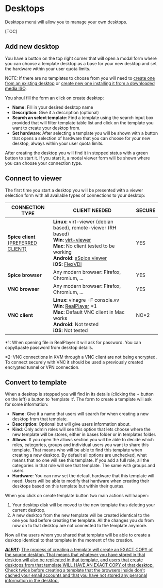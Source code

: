 <h1>Desktops</h1>

Desktops menú will allow you to manage your own desktops.

[TOC]

## Add new desktop

You have a button on the top right corner that will open a modal form where you can choose a template desktop as a base for your new desktop and set the hardware within your user quota limits.

NOTE: If there are no templates to choose from you will need to [create one from an existing desktop](desktops.md#convert-to-template) or [create new one installing it from a downloaded media ISO](media.md#create-new-desktop-from-uploaded-media).

You shoul fill the form an click on create desktop:

- **Name**: Fill in your desired desktop name
- **Description**: Give it a description (optional)
- **Search an select template**: Find a template using the search input box provided that will filter template table list and click on the template you want to create your desktop from.
- **Set hardware**: After selecting a template you will be shown with a button that opens a selection of hardware that you can choose for your new desktop, always within your user quota limits.

After creating the desktop you will find it in stopped status with a green button to start it. If you start it, a modal viewer form will be shown where you can choose your connection type.

## Connect to viewer

The first time you start a desktop you will be presented with a viewer selection form with all available types of connections to your desktop:

| CONNECTION TYPE                                 | **CLIENT NEEDED**                                            | **SECURE** |
| ----------------------------------------------- | ------------------------------------------------------------ | ---------- |
| **Spice client**<br /><u>(PREFERRED CLIENT)</u> | **Linux**: virt-viewer (debian based), remote-viewer (RH based) <br />**Win**: [virt-viewer](https://virt-manager.org/download/sources/virt-viewer)<br />**Mac**: No client tested to be working<br />**Android**: [aSpice viewer](https://play.google.com/store/apps/details?id=com.iiordanov.freeaSPICE)<br />**iOS**: [FlexVDI](https://itunes.apple.com/us/app/flexvdi-client/id1051361263) | YES        |
| **Spice browser**                               | Any modern browser: Firefox, Chromium, ...                   | YES        |
| **VNC browser**                                 | Any modern browser: Firefox, Chromium, ...                   | YES        |
| **VNC client**                                  | **Linux**: vinagre -F console.vv <br />**Win**: [RealPlayer](https://www.realvnc.com/en/connect/download/viewer/linux/) *1<br />**Mac**: Default VNC client in Mac works<br />**Android**: Not tested<br />**iOS**: Not tested | NO*2       |

*1: When opening file in RealPlayer it will ask for password. You can copy&paste password from desktop details.

*2: VNC connections in KVM through a VNC client are not being encrypted. To connect securely with VNC it should be used a previously created encrypted tunnel or VPN connection.

## Convert to template

When a desktop is stopped you will find in its details (clicking the + button on the left) a button to 'template it'. The form to create a template will ask for some information:

- **Name**: Give it a name that users will search for when creating a new desktop from that template.
- **Description**: Optional but will give users information about.
- **Kind**: Only admin roles will see this option that lets choose where the new template will be stores, either in bases folder or in templates folder.
- **Allows**:  If you open the allows section you will be able to decide which roles, categories, groups and individual users you want to share this template. That means who will be able to find this template when creating a new desktop. By default all options are unchecked, what means that no one will see this template. If you add a full role, all the categories in that role will see that template. The same with groups and users.
- **Hardware**: You can now set the default hardware that this template will need. Users will be able to modify that hardware when creating their desktops based on this template but within their quotas.

When you click on create template button two main actions will happen:

1. Your desktop disk will be moved to the new template thus deleting your current desktop.
2. A new desktop from the new template will be created identical to the one you had before creating the template. All the changes you do from now on to that desktop are not connected to the template anymore.

Now all the users whom you shared that template will be able to create a desktop identical to that template in the moment of the creation.

**<u>*ALERT</u>***: <u>The process of creating a template will create an EXACT COPY of the source desktop. That means that whatever you have stored in that desktop will also be replicated in that template, and users that create desktops from that template WILL HAVE AN EXACT COPY of that desktop. Check twice before creating a template that the browsers inside don't cached your email accounts and that you have not stored any personal information in the desktop.</u>